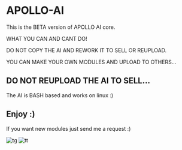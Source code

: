 # APOLLO-AI
This is the BETA version of APOLLO AI core.

WHAT YOU CAN AND CANT DO!

DO NOT COPY THE AI AND REWORK IT TO SELL OR REUPLOAD.

YOU CAN MAKE YOUR OWN MODULES AND UPLOAD TO OTHERS...

DO NOT REUPLOAD THE AI TO SELL...
----------------------------------------------------------

The AI is BASH based and works on linux :)



Enjoy :)
----------------------------------------------------------

If you want new modules just send me a request :)

![tg](https://user-images.githubusercontent.com/93089744/149834323-ed317c76-cdce-41a8-8cb2-0f36aba92bb8.png)
![tt](https://user-images.githubusercontent.com/93089744/149834522-fc792691-4399-453e-af25-50d40ecfd314.png)
